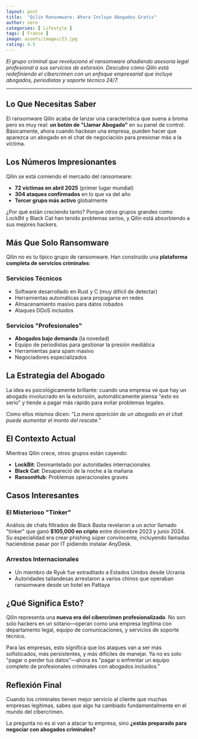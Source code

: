```yaml
---
layout: post
title:  "Qilin Ransomware: Ahora Incluye Abogados Gratis"
author: zero
categories: [ Lifestyle ]
tags: [ France ]
image: assets/images/23.jpg
rating: 4.5
---
```


*El grupo criminal que revolucionó el ransomware añadiendo asesoría legal profesional a sus servicios de extorsión. Descubre cómo Qilin está redefiniendo el cibercrimen con un enfoque empresarial que incluye abogados, periodistas y soporte técnico 24/7.*

---

## Lo Que Necesitas Saber

El ransomware Qilin acaba de lanzar una característica que suena a broma pero es muy real: **un botón de "Llamar Abogado"** en su panel de control. Básicamente, ahora cuando hackean una empresa, pueden hacer que aparezca un abogado en el chat de negociación para presionar más a la víctima.

## Los Números Impresionantes

Qilin se está comiendo el mercado del ransomware:
- **72 víctimas en abril 2025** (primer lugar mundial)
- **304 ataques confirmados** en lo que va del año
- **Tercer grupo más activo** globalmente

¿Por qué están creciendo tanto? Porque otros grupos grandes como LockBit y Black Cat han tenido problemas serios, y Qilin está absorbiendo a sus mejores hackers.

## Más Que Solo Ransomware

Qilin no es tu típico grupo de ransomware. Han construido una **plataforma completa de servicios criminales**:

### Servicios Técnicos
- Software desarrollado en Rust y C (muy difícil de detectar)
- Herramientas automáticas para propagarse en redes
- Almacenamiento masivo para datos robados
- Ataques DDoS incluidos

### Servicios "Profesionales"
- **Abogados bajo demanda** (la novedad)
- Equipo de periodistas para gestionar la presión mediática
- Herramientas para spam masivo
- Negociadores especializados

## La Estrategia del Abogado

La idea es psicológicamente brillante: cuando una empresa ve que hay un abogado involucrado en la extorsión, automáticamente piensa "esto es serio" y tiende a pagar más rápido para evitar problemas legales.

Como ellos mismos dicen: *"La mera aparición de un abogado en el chat puede aumentar el monto del rescate."*

## El Contexto Actual

Mientras Qilin crece, otros grupos están cayendo:
- **LockBit**: Desmantelado por autoridades internacionales
- **Black Cat**: Desapareció de la noche a la mañana
- **RansomHub**: Problemas operacionales graves

## Casos Interesantes

### El Misterioso "Tinker"
Análisis de chats filtrados de Black Basta revelaron a un actor llamado "tinker" que ganó **$105,000 en cripto** entre diciembre 2023 y junio 2024. Su especialidad era crear phishing súper convincente, incluyendo llamadas haciéndose pasar por IT pidiendo instalar AnyDesk.

### Arrestos Internacionales
- Un miembro de Ryuk fue extraditado a Estados Unidos desde Ucrania
- Autoridades tailandesas arrestaron a varios chinos que operaban ransomware desde un hotel en Pattaya

## ¿Qué Significa Esto?

Qilin representa una **nueva era del cibercrimen profesionalizado**. No son solo hackers en un sótano—operan como una empresa legítima con departamento legal, equipo de comunicaciones, y servicios de soporte técnico.

Para las empresas, esto significa que los ataques van a ser más sofisticados, más persistentes, y más difíciles de manejar. Ya no es solo "pagar o perder tus datos"—ahora es "pagar o enfrentar un equipo completo de profesionales criminales con abogados incluidos."

## Reflexión Final

Cuando los criminales tienen mejor servicio al cliente que muchas empresas legítimas, sabes que algo ha cambiado fundamentalmente en el mundo del cibercrimen.

La pregunta no es si van a atacar tu empresa, sino **¿estás preparado para negociar con abogados criminales?**
